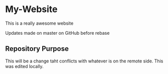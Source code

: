 # My-Website

This is a really awesome website

Updates made on master on GitHub before rebase

## Repository Purpose

This will be a change taht conflicts
with whatever is on the remote side.
This was edited locally.
